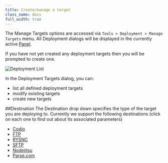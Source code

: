 ```yaml
---
title: Create/manage a target
class_name: docs
full_width: true
---
```


The Manage Targets options are accessed via `Tools > Deployment > Manage Targets` menu. All Deployment dialogs will be displayed in the currently active [Panel](/docs/panels).

If you have not yet created any deployment targets then you will be prompted to create one.

![Deployment List](/img/docs/deploy-details.png)

In the Deployment Targets dialog, you can:

- list all defined deployment targets
- modify existing targets
- create new targets

##Destination
The Destination drop down specifies the type of the target you are deploying to. Currently we support the following destinations (click on each one to find out about its associated parameters)

- [Codio](/docs/deployment/type-codio/)
- [FTP](/docs/deployment/type-ftp/)
- [RYSNC](/docs/deployment/type-rsync/)
- [SFTP](/docs/deployment/type-sftp/)
- [Nodejitsu](/docs/deployment/type-nj/)
- [Parse.com](/docs/deployment/type-parse/)

